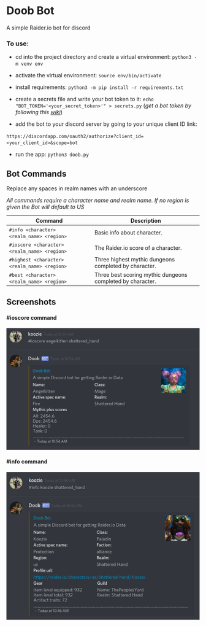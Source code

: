 # Doob Bot

A simple Raider.io bot for discord

### To use:


* cd into the project directory and create a virtual environment:
`python3 -m venv env`


* activate the virtual environment:
`source env/bin/activate`


* install requirements:
`python3 -m pip install -r requirements.txt`


* create a secrets file and write your bot token to it:
`echo "BOT_TOKEN='<your_secret_token>'" > secrets.py` (*get a bot token by following this [wiki](https://github.com/reactiflux/discord-irc/wiki/Creating-a-discord-bot-&-getting-a-token)*)

* add the bot to your discord server by going to your unique client ID link:

`https://discordapp.com/oauth2/authorize?client_id=<your_client_id>&scope=bot`


* run the app:
`python3 doob.py`


## Bot Commands
Replace any spaces in realm names with an underscore

*All commands require a character name and realm name. If no region is given the Bot will default to US*

|Command                                            |Description                                                 |
|---------------------------------------------------|------------------------------------------------------------|
|`#info <character> <realm_name> <region>`          | Basic info about character.                                | 
|`#ioscore <character> <realm_name> <region>`       | The Raider.io score of a character.                        |
|`#highest <character> <realm_name> <region>`       | Three highest mythic dungeons completed by character.      |
|`#best <character> <realm_name> <region>`          | Three best scoring mythic dungeons completed by character. |

## Screenshots

#### #ioscore command

![ioscore screenshot](media/ioscore_screen.png)

#### #info command

![info command](media/info_screen.png)